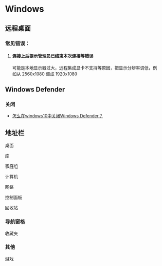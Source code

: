 # Windows



## 远程桌面

### 常见错误：

1. #### 连接上后提示管理员已结束本次连接等错误

   可能是本地显示器过大，远程集成显卡不支持等原因，把显示分辨率调低，例如从 2560x1080 调成 1920x1080



## Windows Defender

### 关闭

- [怎么在windows10中关闭Windows Defender？](https://jingyan.baidu.com/article/c1a3101e639c6ade656deb17.html)

## 地址栏

桌面

库

家庭组

计算机

网络

控制面板

回收站

### 导航窗格

收藏夹

### 其他

游戏
